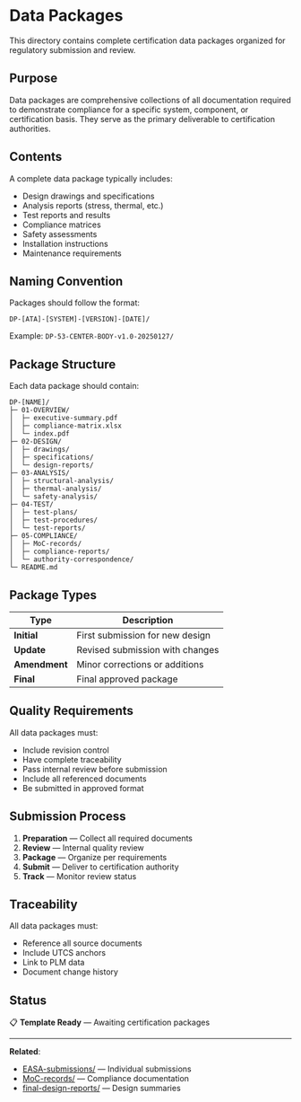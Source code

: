 # Data Packages

This directory contains complete certification data packages organized for regulatory submission and review.

## Purpose

Data packages are comprehensive collections of all documentation required to demonstrate compliance for a specific system, component, or certification basis. They serve as the primary deliverable to certification authorities.

## Contents

A complete data package typically includes:
- Design drawings and specifications
- Analysis reports (stress, thermal, etc.)
- Test reports and results
- Compliance matrices
- Safety assessments
- Installation instructions
- Maintenance requirements

## Naming Convention

Packages should follow the format:
```
DP-[ATA]-[SYSTEM]-[VERSION]-[DATE]/
```

Example: `DP-53-CENTER-BODY-v1.0-20250127/`

## Package Structure

Each data package should contain:

```
DP-[NAME]/
├─ 01-OVERVIEW/
│  ├─ executive-summary.pdf
│  ├─ compliance-matrix.xlsx
│  └─ index.pdf
├─ 02-DESIGN/
│  ├─ drawings/
│  ├─ specifications/
│  └─ design-reports/
├─ 03-ANALYSIS/
│  ├─ structural-analysis/
│  ├─ thermal-analysis/
│  └─ safety-analysis/
├─ 04-TEST/
│  ├─ test-plans/
│  ├─ test-procedures/
│  └─ test-reports/
├─ 05-COMPLIANCE/
│  ├─ MoC-records/
│  ├─ compliance-reports/
│  └─ authority-correspondence/
└─ README.md
```

## Package Types

| Type | Description |
|------|-------------|
| **Initial** | First submission for new design |
| **Update** | Revised submission with changes |
| **Amendment** | Minor corrections or additions |
| **Final** | Final approved package |

## Quality Requirements

All data packages must:
- Include revision control
- Have complete traceability
- Pass internal review before submission
- Include all referenced documents
- Be submitted in approved format

## Submission Process

1. **Preparation** — Collect all required documents
2. **Review** — Internal quality review
3. **Package** — Organize per requirements
4. **Submit** — Deliver to certification authority
5. **Track** — Monitor review status

## Traceability

All data packages must:
- Reference all source documents
- Include UTCS anchors
- Link to PLM data
- Document change history

## Status

📋 **Template Ready** — Awaiting certification packages

---

**Related**:
- [EASA-submissions/](../EASA-submissions/) — Individual submissions
- [MoC-records/](../MoC-records/) — Compliance documentation
- [final-design-reports/](../final-design-reports/) — Design summaries
